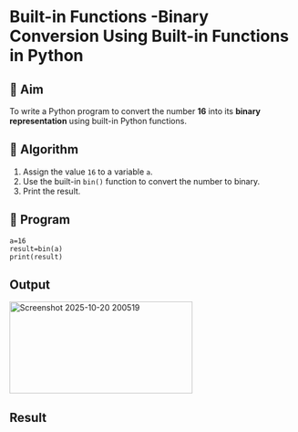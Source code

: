 # Built-in Functions -Binary Conversion Using Built-in Functions in Python

## 🎯 Aim
To write a Python program to convert the number **16** into its **binary representation** using built-in Python functions.

## 🧠 Algorithm
1. Assign the value `16` to a variable `a`.
2. Use the built-in `bin()` function to convert the number to binary.
3. Print the result.

## 🧾 Program
```
a=16
result=bin(a)
print(result)
```

## Output
<img width="321" height="161" alt="Screenshot 2025-10-20 200519" src="https://github.com/user-attachments/assets/503e4249-b820-448d-9e15-f47ca630c981" />

## Result
